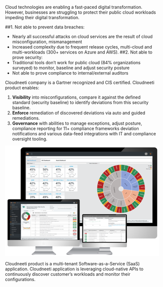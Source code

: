
Cloud technologies are enabling a fast-paced digital transformation. However, businesses are struggling to protect their public cloud workloads impeding their digital transformation. 

##1.	Not able to prevent data breaches:
*	Nearly all successful attacks on cloud services are the result of cloud misconfiguration, mismanagement
*	Increased complexity due to frequent release cycles, multi-cloud and multi-workloads (300+ services on Azure and AWS).
##2.	Not able to prove security:
*	Traditional tools don’t work for public cloud (84% organizations surveyed) to monitor, baseline and adjust security posture
*	Not able to prove compliance to internal/external auditors

Cloudneeti company is a Gartner recognized and CIS certified. Cloudneeti product enables:

1.  **Visibility** into misconfigurations, compare it against the defined standard (security baseline) to identify deviations
from this security baseline.
2.  **Enforce** remediation of discovered deviations via auto and guided remediations.
3.  **Governance** with abilities to manage exceptions, adjust posture, compliance reporting for 11+ compliance frameworks
deviation notifications and various data-feed integrations with IT and compliance oversight tooling. 


![](images/SaaS_page_image.png?raw=true)


Cloudneeti product is a multi-tenant Software-as-a-Service (SaaS) application. Cloudneeti application is leveraging cloud-native APIs to continuously discover customer’s workloads and monitor their configurations. 